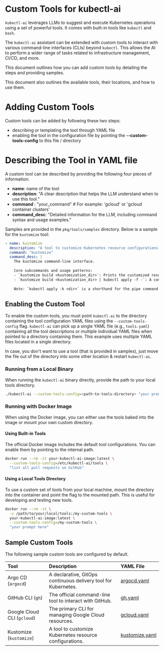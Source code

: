 # Custom Tools for kubectl-ai

`kubectl-ai` leverages LLMs to suggest and execute Kubernetes operations using a set of powerful tools. It comes with built-in tools like `kubectl` and `bash`.

The `kubectl-ai` assistant can be extended with custom tools to interact with various command-line interfaces (CLIs) beyond `kubectl`. This allows the AI to perform a wider range of tasks related to infrastructure management, CI/CD, and more.

This document outlines how you can add custom tools by detailing the steps and providing samples.

This document also outlines the available tools, their locations, and how to use them.

# Adding Custom Tools

Custom tools can be added by following these two steps:

- describing or templating the tool through YAML file
- enabling the tool in the configuration file by pointing the **--custom-tools-config** to this file / directory

# Describing the Tool in YAML file

A custom tool can be described by providing the following four pieces of information:
- **name**: name of the tool
- **description**: "A clear description that helps the LLM understand when to use this tool."
- **command** : "your_command" # For example: 'gcloud' or 'gcloud container clusters'
- **command_desc**: "Detailed information for the LLM, including command syntax and usage examples."

Samples are provided in the `pkg/tools/samples` directory. Below is a sample for the `kustomize` tool:

```yaml
- name: kustomize
  description: "A tool to customize Kubernetes resource configurations. Use it to render and apply declarative configurations from a directory containing a kustomization.yaml file."
  command: "kustomize"
  command_desc: |
    The kustomize command-line interface.
    
    Core subcommands and usage patterns:
    - `kustomize build <kustomization_dir>`: Prints the customized resources to standard output. This is useful for inspecting the final configuration before applying it.
    - `kustomize build <kustomization_dir> | kubectl apply -f -`: A common pattern to apply the output directly to the cluster.
    
    Note: `kubectl apply -k <dir>` is a shorthand for the pipe command above and is often preferred.
```

## Enabling the Custom Tool

To enable the custom tools, you must point `kubectl-ai` to the directory containing the tool configuration YAML files using the `--custom-tools-config` flag. `kubectl-ai` can pick up a single YAML file (e.g., `tools.yaml`) containing all the tool descriptions or multiple individual YAML files when pointed to a directory containing them. This example uses multiple YAML files located in a single directory.

In case, you don't want to use a tool (that is provided in samples), just move the file out of the directory into some other location & restart `kubectl-ai`.

### Running from a Local Binary

When running the `kubectl-ai` binary directly, provide the path to your local tools directory.

```sh
./kubectl-ai --custom-tools-config=<path-to-tools-directory> "your prompt here"
```

### Running with Docker Image

When using the Docker image, you can either use the tools baked into the image or mount your own custom directory.

#### Using Built-in Tools

The official Docker image includes the default tool configurations. You can enable them by pointing to the internal path.

```sh
docker run --rm -it your-kubectl-ai-image:latest \
  --custom-tools-config=/etc/kubectl-ai/tools \
  "list all pull requests on GitHub"
```

#### Using a Local Tools Directory

To use a custom set of tools from your local machine, mount the directory into the container and point the flag to the mounted path. This is useful for developing and testing new tools.

```sh
docker run --rm -it \
  -v /path/to/your/local/tools:/my-custom-tools \
  your-kubectl-ai-image:latest \
  --custom-tools-config=/my-custom-tools \
  "your prompt here"
```


## Sample Custom Tools

The following sample custom tools are configured by default.

| Tool                                                       | Description                                                     | YAML File                                           |
| :--------------------------------------------------------- | :-------------------------------------------------------------- | :------------------------------------------------------ |
| Argo CD (`argocd`)      | A declarative, GitOps continuous delivery tool for Kubernetes.  | [argocd.yaml](./tool-samples/argocd.yaml)         |
| GitHub CLI (`gh`)               | The official command-line tool to interact with GitHub.         | [gh.yaml](./tool-samples/gh.yaml)                 |
| Google Cloud CLI (`gcloud`) | The primary CLI for managing Google Cloud resources.            | [gcloud.yaml](./tool-samples/gcloud.yaml)               |
| Kustomize (`kustomize`)           | A tool to customize Kubernetes resource configurations.         | [kustomize.yaml](./tool-samples/kustomize.yaml)   |
